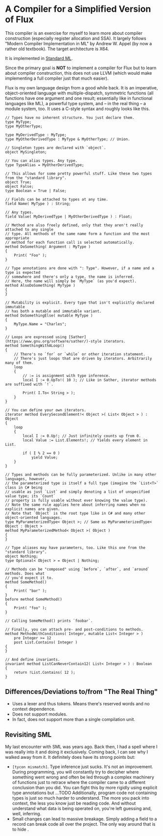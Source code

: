 # A Compiler for a Simplified Version of Flux

This compiler is an exercise for myself to learn more about compiler construction (especially register allocation and SSA). It largely follows "Modern Compiler Implementation in ML" by Andrew W. Appel (by now a rather old textbook). The target architecture is X64.

It is implemented in [Standard ML](https://www.smlnj.org/).

Since the primary goal is __NOT__ to implement a compiler for Flux but to learn about compiler construction, this does not use LLVM (which would make implementing a full compiler just that much easier).

Flux is my own language design from a good while back. It is an imperative, object-oriented language with multiple-dispatch, symmetric functions (all functions have one argument and one result; essentially like in functional languages like ML), a powerful type system, and &ndash; in the real thing &ndash; a module system, too. It uses a C-style syntax and roughly looks like this.

```
// Types have no inherent structure. You just declare them.
type MyType;
type MyOtherType;

type MyDerivedType : MyType;
type MyOtherDerivedType : MyType & MyOtherType; // Union.

// Singleton types are declared with `object`.
object MySingleton;

// You can alias types. Any type.
type TypeAlias = MyOtherDerivedType;

// This allows for some pretty powerful stuff. Like these two types from the "standard library".
object True;
object False;
type Boolean = True | False;

// Fields can be attached to types at any time.
field Name( MyType ) : String;

// Any types.
field Value( MyDerivedType | MyOtherDerivedType ) : Float;

// Method are also freely defined, only that they aren't really attached to any single
// type. All methods of the same name form a function and the most appropriate
// method for each function call is selected automatically.
method DoSomething( Argument : MyType )
{
	Print( "Foo" );
}

// Type annotations are done with ": Type". However, if a name and a type is expected
// somewhere and there's only a type, the name is inferred.
// Here, the name will simply be `MyType` (as you'd expect).
method AlsoDoSomething( MyType )
{
}

// Mutability is explicit. Every type that isn't explicitly declared immutable
// has both a mutable and immutable variant.
method DoSomethingElse( mutable MyType )
{
	MyType.Name = "Charles";
}

// Loops are expressed using [Sather](https://www.gnu.org/software/sather/)-style iterators.
method SomethingWithALoop()
{
	// There's no `for` or `while` or other iteration statement.
	// There's just loops that are driven by iterators. Arbitrarily many of them.
	loop
	{
		// := is assignment with type inference.
		local I := 0.UpTo!( 10 ); // Like in Sather, iterator methods are suffixed with `!`.

		Print( I.To< String > );
	}
}

// You can define your own iterators.
iterator method EverySecondElement!< Object >( List< Object > ) : Object
{
	loop
	{
		local I := 0.Up!; // Just infinitely counts up from 0.
		local Value := List.Elements!; // Yields every element in List.

		if ( I % 2 == 0 )
			yield Value;
	}
}

// Types and methods can be fully parameterized. Unlike in many other languages, however,
// the parameterized type is itself a full type (imagine the `List<T>` class in C# being
// usable as just `List` and simply denoting a list of unspecified value type; its `Count`
// property is fully usable without ever knowing the value type).
// Note the same rule applies here about inferring names when no explicit names are given.
// Note that `Object` is the root type like in C# and many other object-oriented languages.
type MyParameterizedType< Object >; // Same as MyParameterizedType< Object : Object >
method MyParameterizedMethod< Object >( Object )
{
}

// Type aliases may have parameters, too. Like this one from the "standard library".
object Nothing;
type Optional< Object > = Object | Nothing;

// Methods can be "composed" using `before`, `after`, and `around` methods. Does what
// you'd expect it to.
method SomeMethod()
{
	Print( "bar" );
}
before method SomeMethod()
{
	Print( "foo" );
}

// Calling SomeMethod() prints `foobar`.

// Finally, you can attach pre- and post-conditions to methods.
method MethodWithConditions( Integer, mutable List< Integer > )
	pre Integer >= 12
	post List.Contains( Integer )
{
}

// And define invariants.
invariant method ListCanNeverContain12( List< Integer > ) : Boolean
{
	return !List.Contains( 12 );
}
```

## Differences/Deviations to/from "The Real Thing"

- Uses a lexer and thus tokens. Means there's reserved words and no context dependence.
- Does not support modules.
- In fact, does not support more than a single compilation unit.

## Revisiting SML

My last encounter with SML was years ago. Back then, I had a spell where I was really into it and doing it exclusively. Coming back, I can see why I walked away from it. It definitely does have its strong points but:

* `[tycon mismatch]`. Type inference just sucks. It's not an improvement. During programming, you will constantly try to decipher where something went wrong and often be led through a complex machinery of functions just to retrace where the compiler came to a different conclusion than you did. You can fight this by more rigidly using explicit type annotations but ...TODO Additionally, program code not containing types is just so much harder to understand. The more you pack into context, the less you know just be reading code. And without understand what data is being operated on, you're left guessing and, well, inferring.
* Small changes can lead to massive breakage. Simply adding a field to a record can break code all over the project. The only way around that is to hide .


